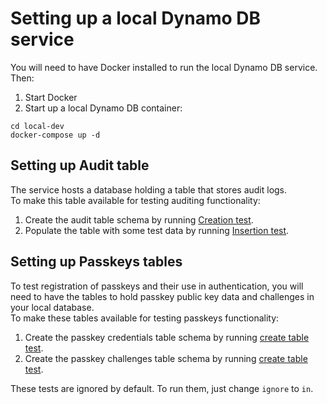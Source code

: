 # Setting up a local Dynamo DB service

You will need to have Docker installed to run the local Dynamo DB service.  
Then:  
1. Start Docker
2. Start up a local Dynamo DB container:
```shell
cd local-dev
docker-compose up -d
```

## Setting up Audit table

The service hosts a database holding a table that stores audit logs.  
To make this table available for testing auditing functionality:  
1. Create the audit table schema by running [Creation test](https://github.com/guardian/janus-app/blob/f522bca83d9d90657634b038c7734a9871974161/test/aws/AuditTrailDBTest.scala#L48-L50).
2. Populate the table with some test data by running [Insertion test](https://github.com/guardian/janus-app/blob/f522bca83d9d90657634b038c7734a9871974161/test/aws/AuditTrailDBTest.scala#L16-L46).


## Setting up Passkeys tables

To test registration of passkeys and their use in authentication, you will need to have the tables to hold passkey
public key data and challenges in your local database.  
To make these tables available for testing passkeys functionality:    
1. Create the passkey credentials table schema by running [create table test](/test/aws/PasskeyDBTest.scala).
2. Create the passkey challenges table schema by running [create table test](/test/aws/PasskeyChallengeDBTest.scala).

These tests are ignored by default.  To run them, just change `ignore` to `in`.
